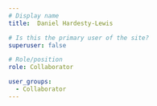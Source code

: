 ```yaml
---
# Display name
title:  Daniel Hardesty-Lewis

# Is this the primary user of the site?
superuser: false

# Role/position
role: Collaborator

user_groups:
  - Collaborator
---
```

